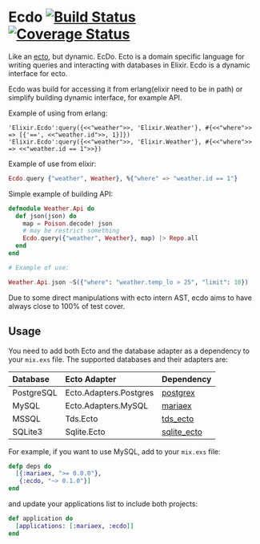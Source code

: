 Ecdo [![Build Status](https://travis-ci.org/xerions/ecdo.svg)](https://travis-ci.org/xerions/ecdo) [![Coverage Status](https://coveralls.io/repos/xerions/ecdo/badge.svg?branch=master&service=github)](https://coveralls.io/github/xerions/ecdo?branch=master)
====

Like an [ecto](https://github.com/elixir-lang/ecto), but dynamic. EcDo.
Ecto is a domain specific language for writing queries and interacting with databases in Elixir.
Ecdo is a dynamic interface for ecto.

Ecdo was build for accessing it from erlang(elixir need to be in path)
or simplify building dynamic interface, for example API.

Example of using from erlang:

```
'Elixir.Ecdo':query({<<"weather">>, 'Elixir.Weather'}, #{<<"where">> => [{'==', <<"weather.id">>, 1}]})
'Elixir.Ecdo':query({<<"weather">>, 'Elixir.Weather'}, #{<<"where">> => <<"weather.id == 1">>})
```

Example of use from elixir:

```elixir
Ecdo.query {"weather", Weather}, %{"where" => "weather.id == 1"}
```

Simple example of building API:

```elixir
defmodule Weather.Api do
  def json(json) do
    map = Poison.decode! json
    # may be restrict something
    Ecdo.query({"weather", Weather}, map) |> Repo.all
  end
end

# Example of use:

Weather.Api.json ~S({"where": "weather.temp_lo > 25", "limit": 10})
```

Due to some direct manipulations with ecto intern AST, ecdo aims to have always close to 100% of test cover.

## Usage

You need to add both Ecto and the database adapter as a dependency to your `mix.exs` file. The supported databases and their adapters are:

Database                | Ecto Adapter           | Dependency
:---------------------- | :--------------------- | :-------------------
PostgreSQL              | Ecto.Adapters.Postgres | [postgrex][postgrex]
MySQL                   | Ecto.Adapters.MySQL    | [mariaex][mariaex]
MSSQL                   | Tds.Ecto               | [tds_ecto][tds_ecto]
SQLite3                 | Sqlite.Ecto            | [sqlite_ecto][sqlite_ecto]

[postgrex]: http://github.com/ericmj/postgrex
[mariaex]: http://github.com/xerions/mariaex
[tds_ecto]: https://github.com/livehelpnow/tds_ecto
[sqlite_ecto]: https://github.com/jazzyb/sqlite_ecto

For example, if you want to use MySQL, add to your `mix.exs` file:

```elixir
defp deps do
  [{:mariaex, ">= 0.0.0"},
   {:ecdo, "~> 0.1.0"}]
end
```

and update your applications list to include both projects:

```elixir
def application do
  [applications: [:mariaex, :ecdo]]
end
```
